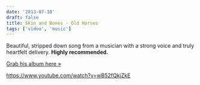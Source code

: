 ```yaml
---
date: '2013-07-10'
draft: false
title: Skin and Bones - Old Horses
tags: ['video', 'music']
---
```


Beautiful, stripped down song from a musician with a strong voice and truly heartfelt delivery. **Highly recommended.**<!-- excerpt -->

[Grab his album here »](http://skinandbonesmusic.bandcamp.com)

<https://www.youtube.com/watch?v=wB52fQkjZkE>
